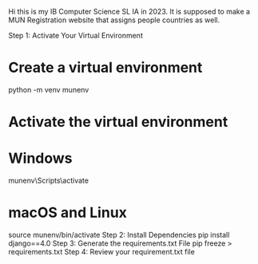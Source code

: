 Hi this is my IB Computer Science SL IA in 2023. It is supposed to make a MUN Registration website that assigns people countries as well.


Step 1: Activate Your Virtual Environment
# Create a virtual environment
python -m venv munenv

# Activate the virtual environment

# Windows
munenv\Scripts\activate
# macOS and Linux
source munenv/bin/activate
Step 2: Install Dependencies
pip install django==4.0
Step 3: Generate the requirements.txt File
pip freeze > requirements.txt
Step 4: Review your requirement.txt file
